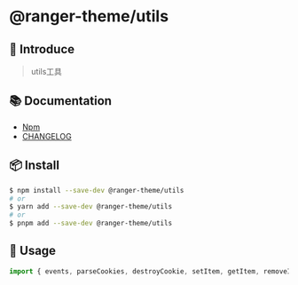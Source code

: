 # @ranger-theme/utils

## 🎉 Introduce

> utils工具

## 📚 Documentation

- [Npm](https://www.npmjs.com/package/@ranger-theme/utils)
- [CHANGELOG](CHANGELOG.md)

## 📦 Install

```bash
$ npm install --save-dev @ranger-theme/utils
# or
$ yarn add --save-dev @ranger-theme/utils
# or
$ pnpm add --save-dev @ranger-theme/utils
```

## 🔨 Usage

```js
import { events, parseCookies, destroyCookie, setItem, getItem, removeItem } from '@ranger-theme/utils'
```

